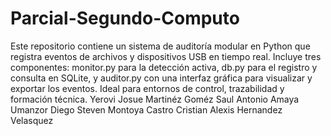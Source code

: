 # Parcial-Segundo-Computo


Este repositorio contiene un sistema de auditoría modular en Python que registra eventos de archivos y dispositivos USB en tiempo real. Incluye tres componentes: monitor.py para la detección activa, db.py para el registro y consulta en SQLite, y auditor.py con una interfaz gráfica para visualizar y exportar los eventos. Ideal para entornos de control, trazabilidad y formación técnica.
Yerovi Josue Martinéz Goméz
Saul Antonio Amaya Umanzor 
Diego Steven Montoya Castro 
Cristian Alexis Hernandez Velasquez 
